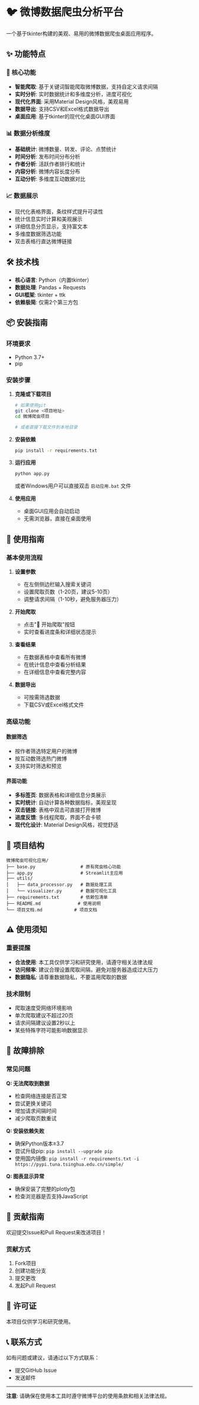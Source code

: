 # 🐦 微博数据爬虫分析平台

一个基于tkinter构建的美观、易用的微博数据爬虫桌面应用程序。

## ✨ 功能特点

### 🚀 核心功能
- **智能爬取**: 基于关键词智能爬取微博数据，支持自定义请求间隔
- **实时分析**: 实时数据统计和多维度分析，进度可视化
- **现代化界面**: 采用Material Design风格，美观易用
- **数据导出**: 支持CSV和Excel格式数据导出
- **桌面应用**: 基于tkinter的现代化桌面GUI界面

### 📊 数据分析维度
- **基础统计**: 微博数量、转发、评论、点赞统计
- **时间分析**: 发布时间分布分析
- **作者分析**: 活跃作者排行和统计
- **内容分析**: 微博内容长度分布
- **互动分析**: 多维度互动数据对比

### 📈 数据展示
- 现代化表格界面，条纹样式提升可读性
- 统计信息实时计算和美观展示
- 详细信息分页显示，支持富文本
- 多维度数据筛选功能
- 双击表格行直达微博链接

## 🛠️ 技术栈

- **核心语言**: Python（内置tkinter）
- **数据处理**: Pandas + Requests
- **GUI框架**: tkinter + ttk
- **依赖极简**: 仅需2个第三方包

## 📦 安装指南

### 环境要求
- Python 3.7+
- pip

### 安装步骤

1. **克隆或下载项目**
   ```bash
   # 如果使用git
   git clone <项目地址>
   cd 微博爬虫项目
   
   # 或者直接下载文件到本地目录
   ```

2. **安装依赖**
   ```bash
   pip install -r requirements.txt
   ```

3. **运行应用**
   ```bash
   python app.py
   ```
   
   或者Windows用户可以直接双击 `启动应用.bat` 文件

4. **使用应用**
   - 桌面GUI应用会自动启动
   - 无需浏览器，直接在桌面使用

## 🎯 使用指南

### 基本使用流程

1. **设置参数**
   - 在左侧侧边栏输入搜索关键词
   - 设置爬取页数（1-20页，建议5-10页）
   - 调整请求间隔（1-10秒，避免服务器压力）

2. **开始爬取**
   - 点击"🚀 开始爬取"按钮
   - 实时查看进度条和详细状态提示

3. **查看结果**
   - 在数据表格中查看所有微博
   - 在统计信息中查看分析结果
   - 在详细信息中查看完整内容

4. **数据导出**
   - 可按需筛选数据
   - 下载CSV或Excel格式文件

### 高级功能

#### 数据筛选
- 按作者筛选特定用户的微博
- 按互动数筛选热门微博
- 支持实时筛选和预览

#### 界面功能
- **多标签页**: 数据表格和详细信息分类展示
- **实时统计**: 自动计算各种数据指标，美观呈现
- **双击链接**: 表格中双击可直接打开微博
- **进度反馈**: 多线程爬取，界面不会卡顿
- **现代化设计**: Material Design风格，视觉舒适

## 📂 项目结构

```
微博爬虫可视化应用/
├── base.py                 # 原有爬虫核心功能
├── app.py                  # Streamlit主应用
├── utils/
│   ├── data_processor.py   # 数据处理工具
│   └── visualizer.py       # 数据可视化工具
├── requirements.txt        # 依赖包清单
├── README.md              # 使用说明
└── 项目文档.md            # 项目文档
```

## ⚠️ 使用须知

### 重要提醒
- **合法使用**: 本工具仅供学习和研究使用，请遵守相关法律法规
- **访问频率**: 建议合理设置爬取间隔，避免对服务器造成过大压力
- **数据隐私**: 请尊重数据隐私，不要滥用爬取的数据

### 技术限制
- 爬取速度受网络环境影响
- 单次爬取建议不超过20页
- 请求间隔建议设置2秒以上
- 某些特殊字符可能影响数据显示

## 🔧 故障排除

### 常见问题

**Q: 无法爬取到数据**
- 检查网络连接是否正常
- 尝试更换关键词
- 增加请求间隔时间
- 减少爬取页数重试

**Q: 安装依赖失败**
- 确保Python版本≥3.7
- 尝试升级pip: `pip install --upgrade pip`
- 使用国内镜像: `pip install -r requirements.txt -i https://pypi.tuna.tsinghua.edu.cn/simple/`

**Q: 图表显示异常**
- 确保安装了完整的plotly包
- 检查浏览器是否支持JavaScript

## 🤝 贡献指南

欢迎提交Issue和Pull Request来改进项目！

### 贡献方式
1. Fork项目
2. 创建功能分支
3. 提交更改
4. 发起Pull Request

## 📄 许可证

本项目仅供学习和研究使用。

## 📞 联系方式

如有问题或建议，请通过以下方式联系：
- 提交GitHub Issue
- 发送邮件

---

**注意**: 请确保在使用本工具时遵守微博平台的使用条款和相关法律法规。 